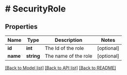 # # SecurityRole

## Properties

Name | Type | Description | Notes
------------ | ------------- | ------------- | -------------
**id** | **int** | The Id of the role | [optional]
**name** | **string** | The name of the role | [optional]

[[Back to Model list]](../../README.md#models) [[Back to API list]](../../README.md#endpoints) [[Back to README]](../../README.md)

